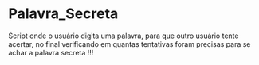 # Palavra_Secreta

Script onde o usuário digita uma palavra, para que outro usuário tente acertar, no final verificando em quantas tentativas foram precisas para se achar a palavra secreta !!!